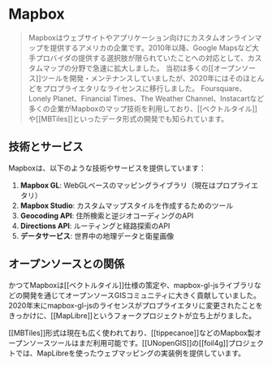 # Mapbox

> Mapboxはウェブサイトやアプリケーション向けにカスタムオンラインマップを提供するアメリカの企業です。2010年以降、Google Mapsなど大手プロバイダの提供する選択肢が限られていたことへの対応として、カスタムマップの分野で急速に拡大しました。
> 当初は多くの[[オープンソース]]ツールを開発・メンテナンスしていましたが、2020年にはそのほとんどをプロプライエタリなライセンスに移行しました。
> Foursquare、Lonely Planet、Financial Times、The Weather Channel、Instacartなど多くの企業がMapboxのマップ技術を利用しており、[[ベクトルタイル]]や[[MBTiles]]といったデータ形式の開発でも知られています。

## 技術とサービス

Mapboxは、以下のような技術やサービスを提供しています：

1. **Mapbox GL**: WebGLベースのマッピングライブラリ（現在はプロプライエタリ）
2. **Mapbox Studio**: カスタムマップスタイルを作成するためのツール
3. **Geocoding API**: 住所検索と逆ジオコーディングのAPI
4. **Directions API**: ルーティングと経路探索のAPI
5. **データサービス**: 世界中の地理データと衛星画像

## オープンソースとの関係

かつてMapboxは[[ベクトルタイル]]仕様の策定や、mapbox-gl-jsライブラリなどの開発を通じてオープンソースGISコミュニティに大きく貢献していました。2020年末にmapbox-gl-jsのライセンスがプロプライエタリに変更されたことをきっかけに、[[MapLibre]]というフォークプロジェクトが立ち上がりました。

[[MBTiles]]形式は現在も広く使われており、[[tippecanoe]]などのMapbox製オープンソースツールはまだ利用可能です。[[UNopenGIS]]の[[foil4g]]プロジェクトでは、MapLibreを使ったウェブマッピングの実装例を提供しています。
